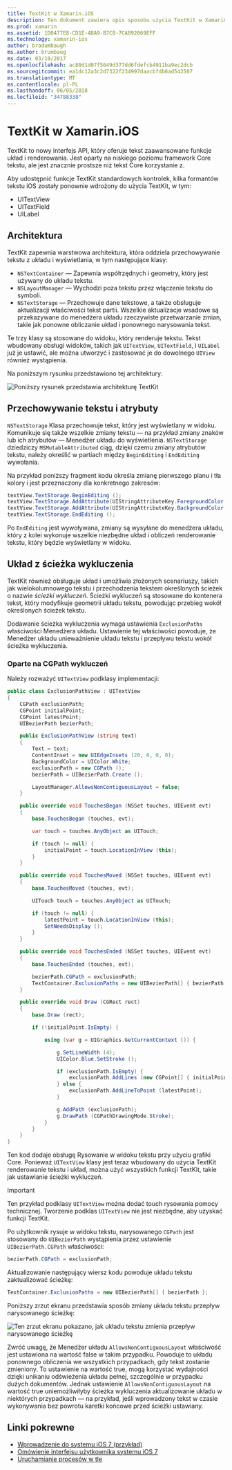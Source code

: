 ```yaml
---
title: TextKit w Xamarin.iOS
description: Ten dokument zawiera opis sposobu użycia TextKit w Xamarin.iOS. TextKit udostępnia tekst zaawansowane funkcje układ i renderowania.
ms.prod: xamarin
ms.assetid: 1D0477E8-CD1E-48A9-B7C8-7CA892069EFF
ms.technology: xamarin-ios
author: bradumbaugh
ms.author: brumbaug
ms.date: 03/19/2017
ms.openlocfilehash: ac80d1d07f5649d377dd6fdefcb4911ba9ec2dcb
ms.sourcegitcommit: ea1dc12a3c2d7322f234997daacbfdb6ad542507
ms.translationtype: MT
ms.contentlocale: pl-PL
ms.lasthandoff: 06/05/2018
ms.locfileid: "34788338"
---
```

# <a name="textkit-in-xamarinios"></a>TextKit w Xamarin.iOS

TextKit to nowy interfejs API, który oferuje tekst zaawansowane funkcje układ i renderowania. Jest oparty na niskiego poziomu framework Core tekstu, ale jest znacznie prostsze niż tekst Core korzystanie z.

Aby udostępnić funkcje TextKit standardowych kontrolek, kilka formantów tekstu iOS zostały ponownie wdrożony do użycia TextKit, w tym:

-  UITextView
-  UITextField
-  UILabel

## <a name="architecture"></a>Architektura

TextKit zapewnia warstwowa architektura, która oddziela przechowywanie tekstu z układu i wyświetlania, w tym następujące klasy:

-  `NSTextContainer` — Zapewnia współrzędnych i geometry, który jest używany do układu tekstu.
-  `NSLayoutManager` — Wychodzi poza tekstu przez włączenie tekstu do symboli. 
-  `NSTextStorage` — Przechowuje dane tekstowe, a także obsługuje aktualizacji właściwości tekst partii. Wszelkie aktualizacje wsadowe są przekazywane do menedżera układu rzeczywiste przetwarzanie zmian, takie jak ponowne obliczanie układ i ponownego narysowania tekst.


Te trzy klasy są stosowane do widoku, który renderuje tekstu. Tekst wbudowany obsługi widoków, takich jak `UITextView`, `UITextField`, i `UILabel` już je ustawić, ale można utworzyć i zastosować je do dowolnego `UIView` również wystąpienia.

Na poniższym rysunku przedstawiono tej architektury:

 ![](textkit-images/textkitarch.png "Poniższy rysunek przedstawia architekturę TextKit")

## <a name="text-storage-and-attributes"></a>Przechowywanie tekstu i atrybuty

`NSTextStorage` Klasa przechowuje tekst, który jest wyświetlany w widoku. Komunikuje się także wszelkie zmiany tekstu — na przykład zmiany znaków lub ich atrybutów — Menedżer układu do wyświetlenia. `NSTextStorage` dziedziczy `MSMutableAttributed` ciąg, dzięki czemu zmiany atrybutów tekstu, należy określić w partiach między `BeginEditing` i `EndEditing` wywołania.

Na przykład poniższy fragment kodu określa zmianę pierwszego planu i tła kolory i jest przeznaczony dla konkretnego zakresów:

```csharp
textView.TextStorage.BeginEditing ();
textView.TextStorage.AddAttribute(UIStringAttributeKey.ForegroundColor, UIColor.Green, new NSRange(200, 400));
textView.TextStorage.AddAttribute(UIStringAttributeKey.BackgroundColor, UIColor.Black, new NSRange(210, 300));
textView.TextStorage.EndEditing ();
```

Po `EndEditing` jest wywoływana, zmiany są wysyłane do menedżera układu, który z kolei wykonuje wszelkie niezbędne układ i obliczeń renderowanie tekstu, który będzie wyświetlany w widoku.

## <a name="layout-with-exclusion-path"></a>Układ z ścieżka wykluczenia

TextKit również obsługuje układ i umożliwia złożonych scenariuszy, takich jak wielokolumnowego tekstu i przechodzenia tekstem określonych ścieżek o nazwie *ścieżki wykluczeń*. Ścieżki wykluczeń są stosowane do kontenera tekst, który modyfikuje geometrii układu tekstu, powodując przebieg wokół określonych ścieżek tekstu.

Dodawanie ścieżka wykluczenia wymaga ustawienia `ExclusionPaths` właściwości Menedżera układu. Ustawienie tej właściwości powoduje, że Menedżer układu unieważnienie układu tekstu i przepływu tekstu wokół ścieżka wykluczenia.

### <a name="exclusion-based-on-a-cgpath"></a>Oparte na CGPath wykluczeń

Należy rozważyć `UITextView` podklasy implementacji:

```csharp
public class ExclusionPathView : UITextView
{
    CGPath exclusionPath;
    CGPoint initialPoint;
    CGPoint latestPoint;
    UIBezierPath bezierPath;

    public ExclusionPathView (string text)
    {
        Text = text;
        ContentInset = new UIEdgeInsets (20, 0, 0, 0);
        BackgroundColor = UIColor.White;
        exclusionPath = new CGPath ();
        bezierPath = UIBezierPath.Create ();

        LayoutManager.AllowsNonContiguousLayout = false;
    }

    public override void TouchesBegan (NSSet touches, UIEvent evt)
    {
        base.TouchesBegan (touches, evt);

        var touch = touches.AnyObject as UITouch;

        if (touch != null) {
            initialPoint = touch.LocationInView (this);
        }
    }

    public override void TouchesMoved (NSSet touches, UIEvent evt)
    {
        base.TouchesMoved (touches, evt);

        UITouch touch = touches.AnyObject as UITouch;

        if (touch != null) {
            latestPoint = touch.LocationInView (this);
            SetNeedsDisplay ();
        }
    }

    public override void TouchesEnded (NSSet touches, UIEvent evt)
    {
        base.TouchesEnded (touches, evt);

        bezierPath.CGPath = exclusionPath;
        TextContainer.ExclusionPaths = new UIBezierPath[] { bezierPath };
    }

    public override void Draw (CGRect rect)
    {
        base.Draw (rect);

        if (!initialPoint.IsEmpty) {

            using (var g = UIGraphics.GetCurrentContext ()) {

                g.SetLineWidth (4);
                UIColor.Blue.SetStroke ();

                if (exclusionPath.IsEmpty) {
                    exclusionPath.AddLines (new CGPoint[] { initialPoint, latestPoint });
                } else {
                    exclusionPath.AddLineToPoint (latestPoint);
                }

                g.AddPath (exclusionPath);
                g.DrawPath (CGPathDrawingMode.Stroke);
            }
        }
    }
}
```

Ten kod dodaje obsługę Rysowanie w widoku tekstu przy użyciu grafiki Core. Ponieważ `UITextView` klasy jest teraz wbudowany do użycia TextKit renderowanie tekstu i układ, można użyć wszystkich funkcji TextKit, takie jak ustawianie ścieżki wykluczeń.

> [!IMPORTANT]
> Ten przykład podklasy `UITextView` można dodać touch rysowania pomocy technicznej. Tworzenie podklas `UITextView` nie jest niezbędne, aby uzyskać funkcji TextKit.



Po użytkownik rysuje w widoku tekstu, narysowanego `CGPath` jest stosowany do `UIBezierPath` wystąpienia przez ustawienie `UIBezierPath.CGPath` właściwości:

```csharp
bezierPath.CGPath = exclusionPath;
```

Aktualizowanie następujący wiersz kodu powoduje układu tekstu zaktualizować ścieżkę:

```csharp
TextContainer.ExclusionPaths = new UIBezierPath[] { bezierPath };
```

Poniższy zrzut ekranu przedstawia sposób zmiany układu tekstu przepływ narysowanego ścieżkę:

<!-- ![](textkit-images/exclusionpath1.png "This screenshot illustrates how the text layout changes to flow around the drawn path")--> 
![](textkit-images/exclusionpath2.png "Ten zrzut ekranu pokazano, jak układu tekstu zmienia przepływ narysowanego ścieżkę")

Zwróć uwagę, że Menedżer układu `AllowsNonContiguousLayout` właściwość jest ustawiona na wartość false w takim przypadku. Powoduje to układu ponownego obliczenia we wszystkich przypadkach, gdy tekst zostanie zmieniony. To ustawienie na wartość true, mogą korzystać wydajności dzięki unikaniu odświeżenia układu pełnej, szczególnie w przypadku dużych dokumentów. Jednak ustawienie `AllowsNonContiguousLayout` na wartość true uniemożliwiłyby ścieżka wykluczenia aktualizowanie układu w niektórych przypadkach — na przykład, jeśli wprowadzony tekst w czasie wykonywania bez powrotu karetki końcowe przed ścieżki ustawiany.


## <a name="related-links"></a>Linki pokrewne

- [Wprowadzenie do systemu iOS 7 (przykład)](https://developer.xamarin.com/samples/monotouch/IntroToiOS7)
- [Omówienie interfejsu użytkownika systemu iOS 7](~/ios/platform/introduction-to-ios7/ios7-ui.md)
- [Uruchamianie procesów w tle](~/ios/app-fundamentals/backgrounding/index.md)
